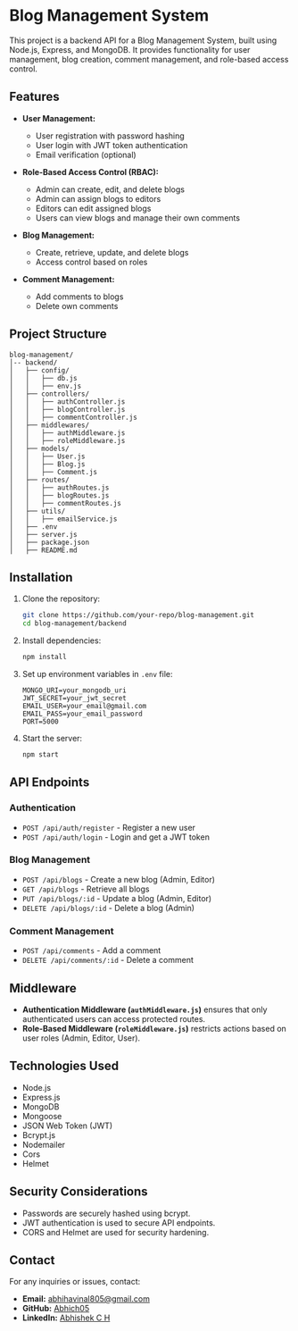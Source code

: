 # Blog Management System

This project is a backend API for a Blog Management System, built using Node.js, Express, and MongoDB. It provides functionality for user management, blog creation, comment management, and role-based access control.

## Features

- **User Management:**
  - User registration with password hashing
  - User login with JWT token authentication
  - Email verification (optional)

- **Role-Based Access Control (RBAC):**
  - Admin can create, edit, and delete blogs
  - Admin can assign blogs to editors
  - Editors can edit assigned blogs
  - Users can view blogs and manage their own comments

- **Blog Management:**
  - Create, retrieve, update, and delete blogs
  - Access control based on roles

- **Comment Management:**
  - Add comments to blogs
  - Delete own comments

## Project Structure

```
blog-management/
│-- backend/
│   ├── config/
│   │   ├── db.js
│   │   ├── env.js
│   ├── controllers/
│   │   ├── authController.js
│   │   ├── blogController.js
│   │   ├── commentController.js
│   ├── middlewares/
│   │   ├── authMiddleware.js
│   │   ├── roleMiddleware.js
│   ├── models/
│   │   ├── User.js
│   │   ├── Blog.js
│   │   ├── Comment.js
│   ├── routes/
│   │   ├── authRoutes.js
│   │   ├── blogRoutes.js
│   │   ├── commentRoutes.js
│   ├── utils/
│   │   ├── emailService.js
│   ├── .env
│   ├── server.js
│   ├── package.json
│   ├── README.md
```

## Installation

1. Clone the repository:
   ```bash
   git clone https://github.com/your-repo/blog-management.git
   cd blog-management/backend
   ```

2. Install dependencies:
   ```bash
   npm install
   ```

3. Set up environment variables in `.env` file:
   ```plaintext
   MONGO_URI=your_mongodb_uri
   JWT_SECRET=your_jwt_secret
   EMAIL_USER=your_email@gmail.com
   EMAIL_PASS=your_email_password
   PORT=5000
   ```

4. Start the server:
   ```bash
   npm start
   ```

## API Endpoints

### Authentication
- `POST /api/auth/register` - Register a new user
- `POST /api/auth/login` - Login and get a JWT token

### Blog Management
- `POST /api/blogs` - Create a new blog (Admin, Editor)
- `GET /api/blogs` - Retrieve all blogs
- `PUT /api/blogs/:id` - Update a blog (Admin, Editor)
- `DELETE /api/blogs/:id` - Delete a blog (Admin)

### Comment Management
- `POST /api/comments` - Add a comment
- `DELETE /api/comments/:id` - Delete a comment

## Middleware

- **Authentication Middleware (`authMiddleware.js`)** ensures that only authenticated users can access protected routes.
- **Role-Based Middleware (`roleMiddleware.js`)** restricts actions based on user roles (Admin, Editor, User).

## Technologies Used

- Node.js
- Express.js
- MongoDB
- Mongoose
- JSON Web Token (JWT)
- Bcrypt.js
- Nodemailer
- Cors
- Helmet

## Security Considerations

- Passwords are securely hashed using bcrypt.
- JWT authentication is used to secure API endpoints.
- CORS and Helmet are used for security hardening.

## Contact

For any inquiries or issues, contact:
- **Email:** abhihavinal805@gmail.com
- **GitHub:** [Abhich05](https://github.com/Abhich05)
- **LinkedIn:** [Abhishek C H](https://www.linkedin.com/in/errorwithabhich)

